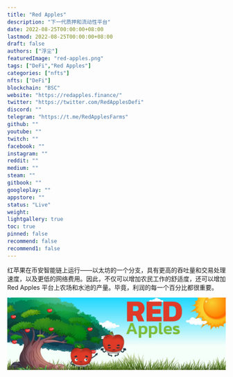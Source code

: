```yaml
---
title: "Red Apples"
description: "下一代质押和流动性平台"
date: 2022-08-25T00:00:00+08:00
lastmod: 2022-08-25T00:00:00+08:00
draft: false
authors: ["浮尘"]
featuredImage: "red-apples.png"
tags: ["DeFi","Red Apples"]
categories: ["nfts"]
nfts: ["DeFi"]
blockchain: "BSC"
website: "https://redapples.finance/"
twitter: "https://twitter.com/RedApplesDefi"
discord: ""
telegram: "https://t.me/RedApplesFarms"
github: ""
youtube: ""
twitch: ""
facebook: ""
instagram: ""
reddit: ""
medium: ""
steam: ""
gitbook: ""
googleplay: ""
appstore: ""
status: "Live"
weight: 
lightgallery: true
toc: true
pinned: false
recommend: false
recommend1: false
---
```

红苹果在币安智能链上运行——以太坊的一个分支，具有更高的吞吐量和交易处理速度，以及更低的网络费用。因此，不仅可以增加农民工作的舒适度，还可以增加 Red Apples 平台上农场和水池的产量。毕竟，利润的每一个百分比都很重要。

![nft](4685312233.jpg)